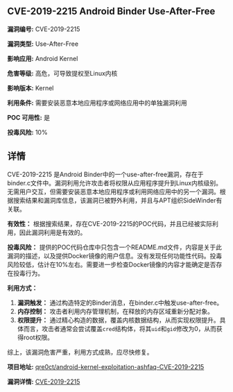 ## CVE-2019-2215 Android Binder Use-After-Free

**漏洞编号:** CVE-2019-2215

**漏洞类型:** Use-After-Free

**影响应用:** Android Kernel

**危害等级:** 高危，可导致提权至Linux内核

**影响版本:** Kernel

**利用条件:** 需要安装恶意本地应用程序或网络应用中的单独漏洞利用

**POC 可用性:** 是

**投毒风险:** 10%

## 详情

CVE-2019-2215 是Android Binder中的一个use-after-free漏洞，存在于binder.c文件中。漏洞利用允许攻击者将权限从应用程序提升到Linux内核级别。无需用户交互，但需要安装恶意本地应用程序或利用网络应用中的另一个漏洞。根据搜索结果和漏洞库信息，该漏洞已被野外利用，并且与APT组织SideWinder有关联。

**有效性：** 根据搜索结果，存在CVE-2019-2215的POC代码，并且已经被实际利用，因此漏洞利用是有效的。

**投毒风险：** 提供的POC代码仓库中只包含一个README.md文件，内容是关于此漏洞的描述，以及提供Docker镜像的用户信息。没有发现任何功能性代码。投毒风险较低，估计在10%左右。需要进一步检查Docker镜像的内容才能确定是否存在投毒行为。

**利用方式：**

1.  **漏洞触发：** 通过构造特定的Binder消息，在binder.c中触发use-after-free。
2.  **内存控制：** 攻击者利用内存管理机制，在释放的内存区域重新分配对象。
3.  **权限提升：** 通过精心构造的数据，覆盖内核数据结构，从而实现权限提升。具体而言，攻击者通常会尝试覆盖`cred`结构体，将其`uid`和`gid`修改为0，从而获得root权限。

综上，该漏洞危害严重，利用方式成熟，应尽快修复。

**项目地址:** [qre0ct/android-kernel-exploitation-ashfaq-CVE-2019-2215](https://github.com/qre0ct/android-kernel-exploitation-ashfaq-CVE-2019-2215)

**漏洞详情:** [CVE-2019-2215](https://nvd.nist.gov/vuln/detail/CVE-2019-2215)